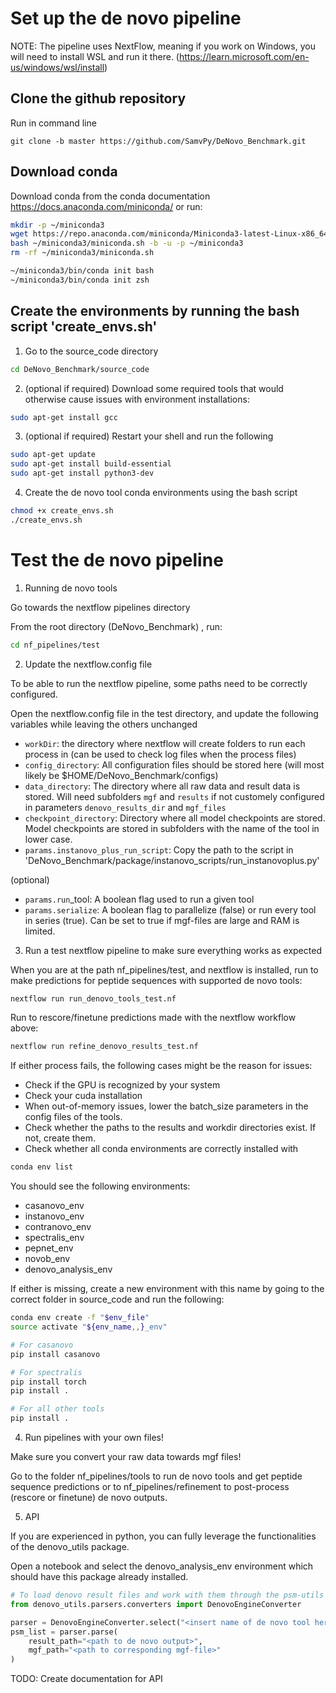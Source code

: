 # Set up the de novo pipeline

NOTE: The pipeline uses NextFlow, meaning if you work on Windows, you will need to install WSL and run it there. (https://learn.microsoft.com/en-us/windows/wsl/install)

## Clone the github repository

Run in command line
```
git clone -b master https://github.com/SamvPy/DeNovo_Benchmark.git
```

## Download conda

Download conda from the conda documentation https://docs.anaconda.com/miniconda/ or run:

```bash
mkdir -p ~/miniconda3
wget https://repo.anaconda.com/miniconda/Miniconda3-latest-Linux-x86_64.sh -O ~/miniconda3/miniconda.sh
bash ~/miniconda3/miniconda.sh -b -u -p ~/miniconda3
rm -rf ~/miniconda3/miniconda.sh

~/miniconda3/bin/conda init bash
~/miniconda3/bin/conda init zsh
```

## Create the environments by running the bash script 'create_envs.sh'

1. Go to the source_code directory 

```bash
cd DeNovo_Benchmark/source_code
```

2. (optional if required) Download some required tools that would otherwise cause issues with environment installations:

```bash
sudo apt-get install gcc
```

3. (optional if required) Restart your shell and run the following

```bash
sudo apt-get update
sudo apt-get install build-essential
sudo apt-get install python3-dev
```

4. Create the de novo tool conda environments using the bash script

```bash
chmod +x create_envs.sh
./create_envs.sh
```


# Test the de novo pipeline

1. Running de novo tools

Go towards the nextflow pipelines directory

From the root directory (DeNovo_Benchmark) , run:
```bash
cd nf_pipelines/test
```

2. Update the nextflow.config file

To be able to run the nextflow pipeline, some paths need to be correctly configured.

Open the nextflow.config file in the test directory, and update the following variables
while leaving the others unchanged

- ``workDir``: the directory where nextflow will create folders to run each process in (can be used to check log files when the process files)
- ``config_directory``: All configuration files should be stored here (will most likely be $HOME/DeNovo_Benchmark/configs)
- ``data_directory``: The directory where all raw data and result data is stored. Will need subfolders ``mgf`` and ``results`` if 
not customely configured in parameters ``denovo_results_dir`` and ``mgf_files``
- ``checkpoint_directory``: Directory where all model checkpoints are stored. Model checkpoints are stored in subfolders with the name of the tool in lower case.
- ``params.instanovo_plus_run_script``: Copy the path to the script in 'DeNovo_Benchmark/package/instanovo_scripts/run_instanovoplus.py'

(optional)
- ``params.run``_tool: A boolean flag used to run a given tool
- ``params.serialize``: A boolean flag to parallelize (false) or run every tool in series (true). Can be set to true if mgf-files are large and RAM is limited.

3. Run a test nextflow pipeline to make sure everything works as expected

When you are at the path nf_pipelines/test, and nextflow is installed, run to make predictions for peptide sequences with supported de novo tools:
```bash
nextflow run run_denovo_tools_test.nf
```

Run to rescore/finetune predictions made with the nextflow workflow above:
```bash
nextflow run refine_denovo_results_test.nf
```

If either process fails, the following cases might be the reason for issues: 
- Check if the GPU is recognized by your system
- Check your cuda installation
- When out-of-memory issues, lower the batch_size parameters in the config files of the tools.
- Check whether the paths to the results and workdir directories exist. If not, create them.
- Check whether all conda environments are correctly installed with 
```bash
conda env list
```
You should see the following environments:
- casanovo_env
- instanovo_env
- contranovo_env
- spectralis_env
- pepnet_env
- novob_env
- denovo_analysis_env

If either is missing, create a new environment with this name by going to the correct folder in source_code and run the following:
```bash
conda env create -f "$env_file"
source activate "${env_name,,}_env"

# For casanovo
pip install casanovo

# For spectralis
pip install torch
pip install .

# For all other tools
pip install .
```

4. Run pipelines with your own files!

Make sure you convert your raw data towards mgf files!

Go to the folder nf_pipelines/tools to run de novo tools and get peptide sequence predictions or to nf_pipelines/refinement to post-process (rescore or finetune) de novo outputs.

5. API

If you are experienced in python, you can fully leverage the functionalities of the denovo_utils package.

Open a notebook and select the denovo_analysis_env environment which should have this package already installed.

```python
# To load denovo result files and work with them through the psm-utils package
from denovo_utils.parsers.converters import DenovoEngineConverter

parser = DenovoEngineConverter.select("<insert name of de novo tool here>")
psm_list = parser.parse(
    result_path="<path to de novo output>",
    mgf_path="<path to corresponding mgf-file>"
)
```

TODO: Create documentation for API